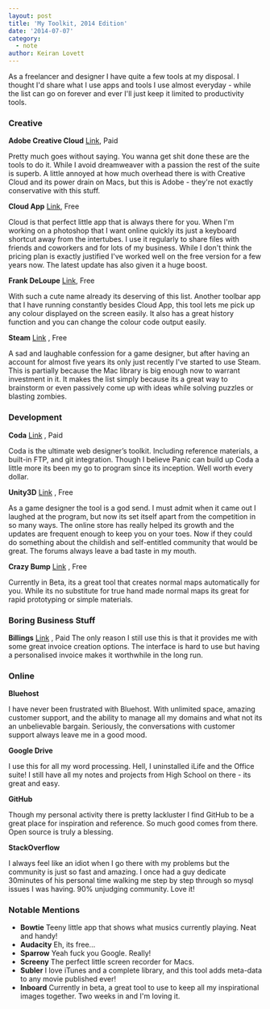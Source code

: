 ```yaml
---
layout: post
title: 'My Toolkit, 2014 Edition'
date: '2014-07-07'
category:
  - note
author: Keiran Lovett
---
```


As a freelancer and designer I have quite a few tools at my disposal. I thought I'd share what I use apps and tools I use almost everyday - while the list can go on forever and ever I'll just keep it limited to productivity tools.

### Creative

**Adobe Creative Cloud** [Link](https://creative.adobe.com/products/creative-cloud), Paid

Pretty much goes without saying. You wanna get shit done these are the tools to do it. While I avoid dreamweaver with a passion the rest of the suite is superb. A little annoyed at how much overhead there is with Creative Cloud and its power drain on Macs, but this is Adobe - they're not exactly conservative with this stuff.

**Cloud App** [Link](http://getcloudapp.com/), Free

Cloud is that perfect little app that is always there for you. When I'm working on a photoshop that I want online quickly its just a keyboard shortcut away from the intertubes. I use it regularly to share files with friends and coworkers and for lots of my business. While I don't think the pricing plan is exactly justified I've worked well on the free version for a few years now. The latest update has also given it a huge boost.

**Frank DeLoupe** [Link](http://jumpzero.com/frank), Free

With such a cute name already its deserving of this list. Another toolbar app that I have running constantly besides Cloud App, this tool lets me pick up any colour displayed on the screen easily. It also has a great history function and you can change the colour code output easily.

**Steam** [Link](http://store.steampowered.com/) , Free

A sad and laughable confession for a game designer, but after having an account for almost five years its only just recently I've started to use Steam. This is partially because the Mac library is big enough now to warrant investment in it. It makes the list simply because its a great way to brainstorm or even passively come up with ideas while solving puzzles or blasting zombies.

### Development

**Coda** [Link](http://panic.com/coda/) , Paid

Coda is the ultimate web designer’s toolkit. Including reference materials, a built-in FTP, and git integration. Though I believe Panic can build up Coda a little more its been my go to program since its inception. Well worth every dollar.

**Unity3D** [Link](http://www.unity3d.com) , Free

As a game designer the tool is a god send. I must admit when it came out I laughed at the program, but now its set itself apart from the competition in so many ways. The online store has really helped its growth and the updates are frequent enough to keep you on your toes. Now if they could do something about the childish and self-entitled community that would be great. The forums always leave a bad taste in my mouth.

**Crazy Bump** [Link](http://www.crazybump.com) , Free

Currently in Beta, its a great tool that creates normal maps automatically for you. While its no substitute for true hand made normal maps its great for rapid prototyping or simple materials.

<h3>Boring Business Stuff</h3>

**Billings** [Link](http://www.billingsapp.com/) , Paid
The only reason I still use this is that it provides me with some great invoice creation options. The interface is hard to use but having a personalised invoice makes it worthwhile in the long run.

<h3>Online</h3>

**Bluehost**

I have never been frustrated with Bluehost. With unlimited space, amazing customer support, and the ability to manage all my domains and what not its an unbelievable bargain. Seriously, the conversations with customer support always leave me in a good mood.

**Google Drive**

I use this for all my word processing. Hell, I uninstalled iLife and the Office suite! I still have all my notes and projects from High School on there - its great and easy.

**GitHub**

Though my personal activity there is pretty lackluster I find GitHub to be a great place for inspiration and reference. So much good comes from there. Open source is truly a blessing.

**StackOverflow**

I always feel like an idiot when I go there with my problems but the community is just so fast and amazing. I once had a guy dedicate 30minutes of his personal time walking me step by step through so mysql issues I was having. 90% unjudging community. Love it!


### Notable Mentions

* **Bowtie** Teeny little app that shows what musics currently playing. Neat and handy!
* **Audacity** Eh, its free...
* **Sparrow** Yeah fuck you Google. Really!
* **Screeny** The perfect little screen recorder for Macs.
* **Subler** I love iTunes and a complete library, and this tool adds meta-data to any movie published ever!
* **Inboard** Currently in beta, a great tool to use to keep all my inspirational images together. Two weeks in and I'm loving it.